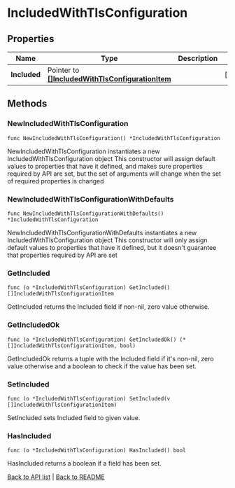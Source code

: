 # IncludedWithTlsConfiguration

## Properties

Name | Type | Description | Notes
------------ | ------------- | ------------- | -------------
**Included** | Pointer to [**[]IncludedWithTlsConfigurationItem**](IncludedWithTlsConfigurationItem.md) |  | [optional] 

## Methods

### NewIncludedWithTlsConfiguration

`func NewIncludedWithTlsConfiguration() *IncludedWithTlsConfiguration`

NewIncludedWithTlsConfiguration instantiates a new IncludedWithTlsConfiguration object
This constructor will assign default values to properties that have it defined,
and makes sure properties required by API are set, but the set of arguments
will change when the set of required properties is changed

### NewIncludedWithTlsConfigurationWithDefaults

`func NewIncludedWithTlsConfigurationWithDefaults() *IncludedWithTlsConfiguration`

NewIncludedWithTlsConfigurationWithDefaults instantiates a new IncludedWithTlsConfiguration object
This constructor will only assign default values to properties that have it defined,
but it doesn't guarantee that properties required by API are set

### GetIncluded

`func (o *IncludedWithTlsConfiguration) GetIncluded() []IncludedWithTlsConfigurationItem`

GetIncluded returns the Included field if non-nil, zero value otherwise.

### GetIncludedOk

`func (o *IncludedWithTlsConfiguration) GetIncludedOk() (*[]IncludedWithTlsConfigurationItem, bool)`

GetIncludedOk returns a tuple with the Included field if it's non-nil, zero value otherwise
and a boolean to check if the value has been set.

### SetIncluded

`func (o *IncludedWithTlsConfiguration) SetIncluded(v []IncludedWithTlsConfigurationItem)`

SetIncluded sets Included field to given value.

### HasIncluded

`func (o *IncludedWithTlsConfiguration) HasIncluded() bool`

HasIncluded returns a boolean if a field has been set.


[Back to API list](../README.md#documentation-for-api-endpoints) | [Back to README](../README.md)


